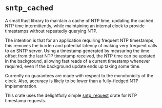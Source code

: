 # `sntp_cached`

A small Rust library to maintain a cache of NTP time, updating the cached NTP
time intermittently, while maintaining an internal clock to provide timestamps
without repeatedly querying NTP.

The intention is that for an application requiring frequent NTP timestamps,
this removes the burden and potential latency of making very frequent calls to
an SNTP server. Using a timestamp generated by measuring the time offset from
the last NTP timestamp received, the NTP time can be updated in the background,
allowing fast reads of a current timestamp whenever required, even if the
background update ends up taking some time.

Currently no guarantees are made with respect to the monotonicity of the clock.
Also, accuracy is likely to be lower than a fully-fledged NTP implementation.

This crate uses the delightfully simple
[sntp_request](https://github.com/risoflora/sntp_request) crate for NTP
timestamp requests.
